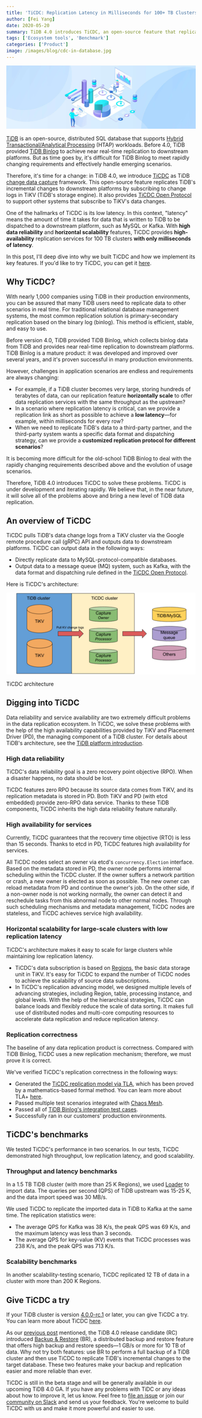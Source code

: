 ```yaml
---
title: 'TiCDC: Replication Latency in Milliseconds for 100+ TB Clusters'
author: [Fei Yang]
date: 2020-05-20
summary: TiDB 4.0 introduces TiCDC, an open-source feature that replicates TiDB's incremental changes to downstream platforms. It shows only millisecond replication latency for 100+ TB clusters.
tags: ['Ecosystem tools', 'Benchmark']
categories: ['Product']
image: /images/blog/cdc-in-database.jpg
---
```


![Change data capture](media/cdc-in-database.jpg)

[TiDB](https://pingcap.com/docs/stable/) is an open-source, distributed SQL database that supports [Hybrid Transactional/Analytical Processing](https://en.wikipedia.org/wiki/HTAP) (HTAP) workloads. Before 4.0, TiDB provided [TiDB Binlog](https://pingcap.com/docs/stable/reference/tidb-binlog/overview/#tidb-binlog-cluster-overview) to achieve near real-time replication to downstream platforms. But as time goes by, it's difficult for TiDB Binlog to meet rapidly changing requirements and effectively handle emerging scenarios. 

Therefore, it's time for a change: in TiDB 4.0, we introduce [TiCDC](https://pingcap.com/docs/dev/ticdc/ticdc-overview/) as TiDB [change data capture](https://en.wikipedia.org/wiki/Change_data_capture) framework. This open-source feature replicates TiDB's incremental changes to downstream platforms by subscribing to change logs in TiKV (TiDB's storage engine). It also provides [TiCDC Open Protocol](https://pingcap.com/docs/dev/ticdc/ticdc-open-protocol/ ) to support other systems that subscribe to TiKV's data changes. 

One of the hallmarks of TiCDC is its low latency. In this context, "latency" means the amount of time it takes for data that is written to TiDB to be dispatched to a downstream platform, such as MySQL or Kafka. With **high data reliability** and **horizontal scalability** features, TiCDC provides **high-availability** replication services for 100 TB clusters **with only milliseconds of latency**.

In this post, I'll deep dive into why we built TiCDC and how we implement its key features. If you'd like to try TiCDC, you can get it [here](https://pingcap.com/docs/stable/releases/release-4.0.0-rc.2/).

## Why TiCDC?

With nearly 1,000 companies using TiDB in their production environments, you can be assured that many TiDB users need to replicate data to other scenarios in real time. For traditional relational database management systems, the most common replication solution is primary-secondary replication based on the binary log (binlog). This method is efficient, stable, and easy to use. 

Before version 4.0, TiDB provided TiDB Binlog, which collects binlog data from TiDB and provides near real-time replication to downstream platforms. TiDB Binlog is a mature product: it was developed and improved over several years, and it's proven successful in many production environments.

However, challenges in application scenarios are endless and requirements are always changing:

* For example, if a TiDB cluster becomes very large, storing hundreds of terabytes of data, can our replication feature **horizontally scale** to offer data replication services with the same throughput as the upstream?
* In a scenario where replication latency is critical, can we provide a replication link as short as possible to achieve a **low latency**—for example, within milliseconds for every row? 
* When we need to replicate TiDB's data to a third-party partner, and the third-party system wants a specific data format and dispatching strategy, can we provide a **customized replication protocol for different scenarios**?

It is becoming more difficult for the old-school TiDB Binlog to deal with the rapidly changing requirements described above and the evolution of usage scenarios. 

Therefore, TiDB 4.0 introduces TiCDC to solve these problems. TiCDC is under development and iterating rapidly. We believe that, in the near future, it will solve all of the problems above and bring a new level of TiDB data replication.

## An overview of TiCDC

TiCDC pulls TiDB's data change logs from a TiKV cluster via the Google remote procedure call (gRPC) API and outputs data to downstream platforms. TiCDC can output data in the following ways:

* Directly replicate data to MySQL-protocol-compatible databases.
* Output data to a message queue (MQ) system, such as Kafka, with the data format and dispatching rule defined in the [TiCDC Open Protocol](https://pingcap.com/docs/dev/reference/tools/ticdc/open-protocol/).

Here is TiCDC's architecture:

![drawing](media/ticdc-architecture.jpg)
<div class="caption-center"> TiCDC architecture </div>

## Digging into TiCDC

Data reliability and service availability are two extremely difficult problems in the data replication ecosystem. In TiCDC, we solve these problems with the help of the high availability capabilities provided by TiKV and Placement Driver (PD), the managing component of a TiDB cluster. For details about TiDB's architecture, see the [TiDB platform introduction](https://pingcap.com/docs/stable/architecture/).

### High data reliability

TiCDC's data reliability goal is a zero recovery point objective (RPO). When a disaster happens, no data should be lost. 

TiCDC features zero RPO because its source data comes from TiKV, and its replication metadata is stored in PD. Both TiKV and PD (with etcd embedded) provide zero-RPO data service. Thanks to these TiDB components, TiCDC inherits the high data reliability feature naturally.

### High availability for services

Currently, TiCDC guarantees that the recovery time objective (RTO) is less than 15 seconds. Thanks to etcd in PD, TiCDC features high availability for services.

All TiCDC nodes select an owner via etcd's `concurrency.Election` interface. Based on the metadata stored in PD, the owner node performs internal scheduling within the TiCDC cluster. If the owner suffers a network partition or crash, a new owner is elected as soon as possible. The new owner can reload metadata from PD and continue the owner's job. On the other side, if a non-owner node is not working normally, the owner can detect it and reschedule tasks from this abnormal node to other normal nodes. Through such scheduling mechanisms and metadata management, TiCDC nodes are stateless, and TiCDC achieves service high availability. 

### Horizontal scalability for large-scale clusters with low replication latency

TiCDC's architecture makes it easy to scale for large clusters while maintaining low replication latency. 

* TiCDC's data subscription is based on [Regions](https://pingcap.com/docs/stable/glossary/#regionpeerraft-group), the basic data storage unit in TiKV. It's easy for TiCDC to expand the number of TiCDC nodes to achieve the scalability of source data subscriptions. 
* In TiCDC's replication advancing model, we designed multiple levels of advancing strategies, including Region, table, processing instance, and global levels. With the help of the hierarchical strategies, TiCDC can balance loads and flexibly reduce the scale of data sorting. It makes full use of distributed nodes and multi-core computing resources to accelerate data replication and reduce replication latency.

### Replication correctness

The baseline of any data replication product is correctness. Compared with TiDB Binlog, TiCDC uses a new replication mechanism; therefore, we must prove it is correct. 

We've verified TiCDC's replication correctness in the following ways:

* Generated the [TiCDC replication model via TLA](https://github.com/pingcap/tla-plus/pull/27), which has been proved by a mathematics-based formal method. You can learn more about TLA+ [here](https://en.wikipedia.org/wiki/TLA%2B).
* Passed multiple test scenarios integrated with [Chaos Mesh](https://github.com/pingcap/chaos-mesh).
* Passed all of [TiDB Binlog's integration test cases](https://github.com/pingcap/tidb-binlog/tree/master/tests).
* Successfully ran in our customers' production environments.

## TiCDC's benchmarks

We tested TiCDC's performance in two scenarios. In our tests, TiCDC demonstrated high throughput, low replication latency, and good scalability. 

### Throughput and latency benchmarks

In a 1.5 TB TiDB cluster (with more than 25 K Regions), we used [Loader](https://pingcap.com/docs/dev/reference/tools/loader/) to import data. The queries per second (QPS) of TiDB upstream was 15-25 K, and the data import speed was 30 MB/s. 

We used TiCDC to replicate the imported data in TiDB to Kafka at the same time. The replication statistics were:

* The average QPS for Kafka was 38 K/s, the peak QPS was 69 K/s, and the maximum latency was less than 3 seconds.
* The average QPS for key-value (KV) events that TiCDC processes was 238 K/s, and the peak QPS was 713 K/s.

### Scalability benchmarks

In another scalability-testing scenario, TiCDC replicated 12 TB of data in a cluster with more than 200 K Regions.

## Give TiCDC a try

If your TiDB cluster is version [4.0.0-rc.1](https://pingcap.com/docs/stable/releases/release-4.0.0-rc.1/) or later, you can give TiCDC a try. You can learn more about TiCDC [here](https://pingcap.com/docs/dev/reference/tools/ticdc/overview/). 

As our [previous post](https://pingcap.com/blog/back-up-and-restore-a-10-tb-cluster-at-1-gb-per-second/) mentioned, the TiDB 4.0 release candidate (RC) introduced [Backup & Restore](https://github.com/pingcap/br) (BR), a distributed backup and restore feature that offers high backup and restore speeds—1 GB/s or more for 10 TB of data. Why not try both features: use BR to perform a full backup of a TiDB cluster and then use TiCDC to replicate TiDB's incremental changes to the target database. These two features make your backup and replication easier and more reliable than ever.

TiCDC is still in the beta stage and will be generally available in our upcoming TiDB 4.0 GA. If you have any problems with TiDC or any ideas about how to improve it, let us know. Feel free to [file an issue](https://github.com/pingcap/ticdc/issues) or join our [community on Slack](https://slack.tidb.io/invite?team=tidb-community&channel=everyone&ref=pingcap-blog) and send us your feedback. You're welcome to build TiCDC with us and make it more powerful and easier to use.
